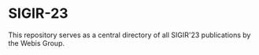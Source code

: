 # SIGIR-23
This repository serves as a central directory of all SIGIR'23 publications by the Webis Group.
